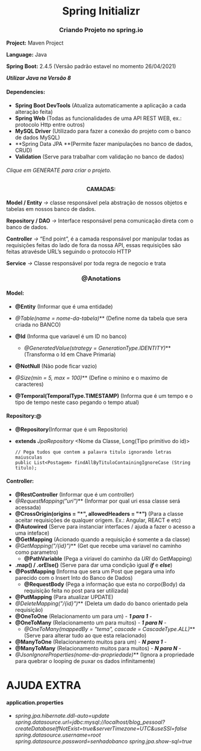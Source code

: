 <h1><center>Spring Initializr</center></h1>

<h3><center>Criando Projeto no spring.io</center></h3>

**Project:** Maven Project

**Language:** Java

**Spring Boot:** 2.4.5 (Versão padrão estavel no momento 26/04/2021)

***Utilizar Java na Versão 8***

#### Dependencies:

- **Spring Boot DevTools** (Atualiza automaticamente a aplicação a cada alteração feita)
- **Spring Web** (Todas as funcionalidades de uma API REST WEB, ex.: protocolo Http entre outros)
- **MySQL Driver** (Utilizado para fazer a conexão do projeto com o banco de dados MySQL)
- **Spring Data JPA **(Permite fazer manipulações no banco de dados, CRUD)
- **Validation** (Serve para trabalhar com validação no banco de dados)

###### Clique em *GENERATE* para criar o projeto.



<h4><center>CAMADAS:</center></h4>

**Model / Entity** *->* classe responsável pela abstração de nossos objetos e tabelas em nossos banco de dados.

**Repository / DAO** *->* Interface responsável pena comunicação direta com o banco de dados.

**Controller** *->* “End point”, é a camada responsável por manipular todas as requisições feitas do lado de fora da nossa API, essas requisições são feitas atravésde URL’s seguindo o protocolo HTTP

**Service** *->* Classe responsável por toda regra de negocio e trata



<h3><center>@Anotations</center></h3>

#### Model:

- **@Entity** (Informar que é uma entidade)

- **@Table*(name = *nome-da-tabela*)*** (Define nome da tabela que sera criada no BANCO)

- **@Id** (Informa que  variavel é um ID no banco)
  - **@GeneratedValue*(strategy = GenerationType.IDENTITY)*** (Transforma o Id em Chave Primaria)
- **@NotNull** (Não pode ficar vazio)
- **@Size*(min = 5, max = 100)*** (Define o minino e o maximo de caracteres)
- **@Temporal(TemporalType.TIMESTAMP)** (Informa que é um tempo e o tipo de tempo neste caso pegando o tempo atual)



#### Repository:@

- **@Repository**(Informar que é um Repositorio)

- **extends** *JpaRepository* <Nome da Classe, Long(Tipo primitivo do id)>	

  ```
  // Pega tudos que contem a palavra titulo ignorando letras maiusculas
  public List<Postagem> findAllByTituloContainingIgnoreCase (String titulo); 
  ```



#### Controller:

- **@RestController** (Informar que é um controller)
- **@RequestMapping*("uri")*** (Informar por qual uri essa classe será acessada)
- **@CrossOrigin(origins = "\*", allowedHeaders = "\*")** (Para a classe aceitar requisições de qualquer origem. Ex.: Angular, REACT e etc)
- **@Autowired** (Serve para instanciar interfaces / ajuda a fazer o acesso a uma inteface)
- **@GetMapping** (Acionado quando a requisição é somente a da classe)
- **@GetMapping*("/{id}")*** (Get que recebe uma variavel no caminho como parametro)
  - **@PathVariable** (Pega a viriavel do caminho da *URI* do GetMapping)
- **.map() / .orElse()** (Serve para dar uma condição igual ***if*** e ***else***)
- **@PostMapping** (Informa que sera um Post que pegara uma info parecido com o Insert Into do Banco de Dados)
  - **@RequestBody** (Pega a informação que esta no corpo(Body) da requisição feita no post para ser utilizada)
- **@PutMapping** (Para atualizar UPDATE)
- **@DeleteMapping*("/{id}")*** (Deleta um dado do banco orientado pela requisição)
- **@OneToOne** (Relacionamento um para um) - ***1 para 1*** - 
- **@OneToMany** (Relacionamento um para muitos) - ***1 para N*** -
  - **@OneToMany*(mappedBy = "tema", cascade = CascadeType.ALL)*** (Serve para alterar tudo ao que esta relacionado)
- **@ManyToOne** (Relacionamento muitos para um) - ***N para 1*** -
- **@ManyToMany** (Relacionamento muitos para muitos) - ***N para N*** -
- **@JsonIgnoreProperties*(*nome-da-propriedade*)*** (Ignora a propriedade para quebrar o looping de puxar os dados infinitamente)



# AJUDA EXTRA

#### application.properties

- *spring.jpa.hibernate.ddl-auto=update
  spring.datasource.url=jdbc:mysql://localhost/blog_pessoal?createDatabaseIfNotExist=true&serverTimezone=UTC&useSSl=false
  spring.datasource.username=root
  spring.datasource.password=senhadobanco
  spring.jpa.show-sql=true*